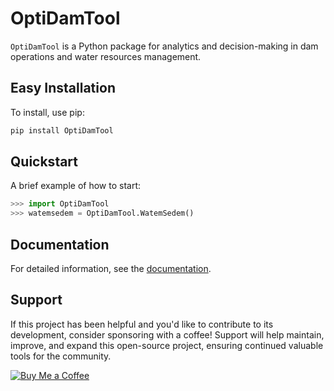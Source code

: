 # OptiDamTool

`OptiDamTool` is a Python package for analytics and decision-making in dam operations and water resources management.


## Easy Installation

To install, use pip:

```bash
pip install OptiDamTool
```


## Quickstart
A brief example of how to start:

```python
>>> import OptiDamTool
>>> watemsedem = OptiDamTool.WatemSedem()
```


## Documentation

For detailed information, see the [documentation](https://optidamtool.readthedocs.io/en/latest/).

## Support

If this project has been helpful and you'd like to contribute to its development, consider sponsoring with a coffee! Support will help maintain, improve, and expand this open-source project, ensuring continued valuable tools for the community.


[![Buy Me a Coffee](https://img.shields.io/badge/☕_Buy_me_a_coffee-FFDD00?style=for-the-badge)](https://www.buymeacoffee.com/debasish_pal)


